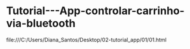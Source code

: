 # Tutorial---App-controlar-carrinho-via-bluetooth
file:///C:/Users/Diana_Santos/Desktop/02-tutorial_app/01/01.html
